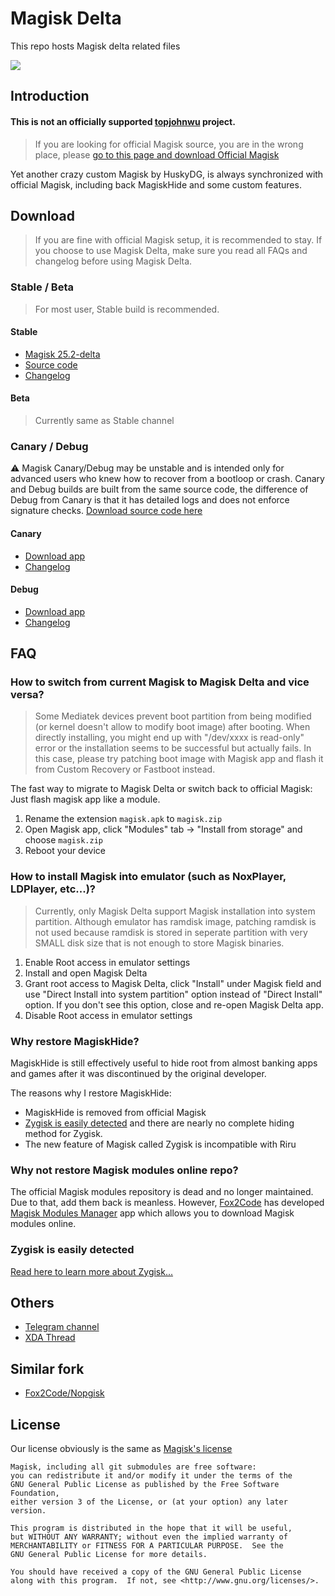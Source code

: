 # Magisk Delta

This repo hosts Magisk delta related files

![](https://github.com/topjohnwu/Magisk/raw/master/docs/images/logo.png)

## Introduction

#### **This is not an officially supported [topjohnwu](https://github.com/topjohnwu) project**. 

> If you are looking for official Magisk source, you are in the wrong place, please [go to this page and download Official Magisk](https://github.com/topjohnwu/Magisk)

Yet another crazy custom Magisk by HuskyDG, is always synchronized with official Magisk, including back MagiskHide and some custom features.

## Download

> If you are fine with official Magisk setup, it is recommended to stay. If you choose to use Magisk Delta, make sure you read all FAQs and changelog before using Magisk Delta.

### Stable / Beta

> For most user, Stable build is recommended.

#### Stable

- [Magisk 25.2-delta](https://huskydg.github.io/download/magisk/25.2-delta.apk)
- [Source code](https://huskydg.github.io/download/magisk/25.2-delta.zip)
- [Changelog](https://github.com/HuskyDG/magisk-files/blob/main/note_stable.md)

#### Beta

> Currently same as Stable channel


### Canary / Debug

⚠ Magisk Canary/Debug may be unstable and is intended only for advanced users who knew how to recover from a bootloop or crash. Canary and Debug builds are built from the same source code, the difference of Debug from Canary is that it has detailed logs and does not enforce signature checks. [Download source code here](https://github.com/topjohnwu/Magisk/archive/1327b58c.zip)

#### Canary

- [Download app](https://huskydg.github.io/magisk-files/app-release.apk)
- [Changelog](https://github.com/HuskyDG/magisk-files/blob/main/note.md)

#### Debug

- [Download app](https://huskydg.github.io/magisk-files/app-debug.apk)
- [Changelog](https://github.com/HuskyDG/magisk-files/blob/main/note_debug.md)


## FAQ

### How to switch from current Magisk to Magisk Delta and vice versa?

> Some Mediatek devices prevent boot partition from being modified (or kernel doesn't allow to modify boot image) after booting. When directly installing, you might end up with "/dev/xxxx is read-only" error or the installation seems to be successful but actually fails. In this case, please try patching boot image with Magisk app and flash it from Custom Recovery or Fastboot instead. 

The fast way to migrate to Magisk Delta or switch back to official Magisk: Just flash magisk app like a module.

1. Rename the extension `magisk.apk` to `magisk.zip`
2. Open Magisk app, click "Modules" tab -> "Install from storage" and choose `magisk.zip`
3. Reboot your device


### How to install Magisk into emulator (such as NoxPlayer, LDPlayer, etc...)?

> Currently, only Magisk Delta support Magisk installation into system partition. Although emulator has ramdisk image, patching ramdisk is not used because ramdisk is stored in seperate partition with very SMALL disk size that is not enough to store Magisk binaries.

1. Enable Root access in emulator settings
2. Install and open Magisk Delta
3. Grant root access to Magisk Delta, click "Install" under Magisk field and use "Direct Install into system partition" option instead of "Direct Install" option. If you don't see this option, close and re-open Magisk Delta app.
4. Disable Root access in emulator settings

### Why restore MagiskHide?

MagiskHide is still effectively useful to hide root from almost banking apps and games after it was discontinued by the original developer. 

The reasons why I restore MagiskHide:
- MagiskHide is removed from official Magisk
- [Zygisk is easily detected](#zygisk-is-easily-detected) and there are nearly no complete hiding method for Zygisk.
- The new feature of Magisk called Zygisk is incompatible with Riru

### Why not restore Magisk modules online repo?

The official Magisk modules repository is dead and no longer maintained. Due to that, add them back is meanless. However, [Fox2Code](https://github.com/Fox2Code) has developed [Magisk Modules Manager](https://github.com/Fox2Code/FoxMagiskModuleManager)  app which allows you to download Magisk modules online.

### Zygisk is easily detected

[Read here to learn more about Zygisk...](https://huskydg.github.io/blog/zygisk-can-be-detected-very-easily)


## Others

- [Telegram channel](https://t.me/magiskdelta)
- [XDA Thread](https://forum.xda-developers.com/t/discussion-custom-magisk-delta.4460555/#post-87060311)

## Similar fork

- [Fox2Code/Nopgisk](http://github.com/Fox2Code/Nopgisk)

## License

Our license obviously is the same as [Magisk's license](https://github.com/topjohnwu/Magisk#License)

```
Magisk, including all git submodules are free software:
you can redistribute it and/or modify it under the terms of the
GNU General Public License as published by the Free Software Foundation,
either version 3 of the License, or (at your option) any later version.

This program is distributed in the hope that it will be useful,
but WITHOUT ANY WARRANTY; without even the implied warranty of
MERCHANTABILITY or FITNESS FOR A PARTICULAR PURPOSE.  See the
GNU General Public License for more details.

You should have received a copy of the GNU General Public License
along with this program.  If not, see <http://www.gnu.org/licenses/>.
```
